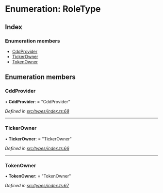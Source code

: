 # Enumeration: RoleType

## Index

### Enumeration members

* [CddProvider](roletype.md#cddprovider)
* [TickerOwner](roletype.md#tickerowner)
* [TokenOwner](roletype.md#tokenowner)

## Enumeration members

###  CddProvider

• **CddProvider**: = "CddProvider"

*Defined in [src/types/index.ts:68](https://github.com/PolymathNetwork/polymesh-sdk/blob/90db508/src/types/index.ts#L68)*

___

###  TickerOwner

• **TickerOwner**: = "TickerOwner"

*Defined in [src/types/index.ts:66](https://github.com/PolymathNetwork/polymesh-sdk/blob/90db508/src/types/index.ts#L66)*

___

###  TokenOwner

• **TokenOwner**: = "TokenOwner"

*Defined in [src/types/index.ts:67](https://github.com/PolymathNetwork/polymesh-sdk/blob/90db508/src/types/index.ts#L67)*
